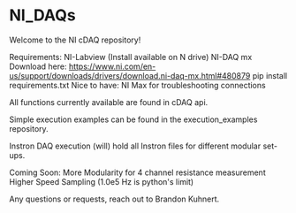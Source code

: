 # NI_DAQs

Welcome to the NI cDAQ repository! 

Requirements:
	NI-Labview (Install available on N drive)
	NI-DAQ mx Download here: https://www.ni.com/en-us/support/downloads/drivers/download.ni-daq-mx.html#480879
	pip install requirements.txt
Nice to have:
	NI Max for troubleshooting connections

All functions currently available are found in cDAQ api.

Simple execution examples can be found in the execution_examples repository.

Instron DAQ execution (will) hold all Instron files for different modular set-ups.

Coming Soon:
	More Modularity for 4 channel resistance measurement
	Higher Speed Sampling (1.0e5 Hz is python's limit)

Any questions or requests, reach out to Brandon Kuhnert.